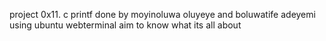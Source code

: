 project 0x11. c printf
done by moyinoluwa oluyeye and boluwatife adeyemi
using ubuntu webterminal
aim to know what its all about
